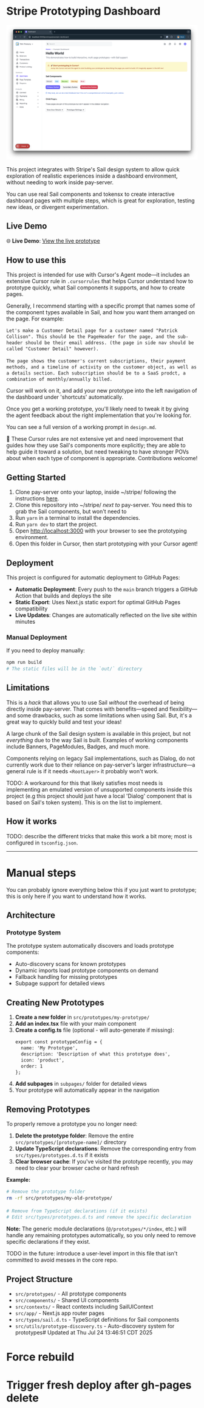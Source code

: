 # Stripe Prototyping Dashboard

![Screenshot of the prototyping dashboard demo](./demo.png)

This project integrates with Stripe's Sail design system to allow quick exploration of realistic experiences inside a dashboard environment, without needing to work inside pay-server. 

You can use real Sail components and tokensx to create interactive dashboard pages with multiple steps, which is great for exploration, testing new ideas, or divergent experimentation.

## Live Demo

🌐 **Live Demo**: [View the live prototype](https://[your-username].github.io/[your-repo-name]/)

## How to use this

This project is intended for use with Cursor's Agent mode—it includes an extensive Cursor rule in `.cursorrules` that helps Cursor understand how to prototype quickly, what Sail components it supports, and how to create pages.

Generally, I recommend starting with a specific prompt that names some of the component types available in Sail, and how you want them arranged on the page. For example:

```
Let's make a Customer Detail page for a customer named "Patrick Collison". This should be the PageHeader for the page, and the sub-header should be their email address. (the page in side nav should be called "Customer Detail" however). 

The page shows the customer's current subscriptions, their payment methods, and a timeline of activity on the customer object, as well as a details section. Each subscription should be to a SaaS prodct, a combination of monthly/annually billed. 
```

Cursor will work on it, and add your new prototype into the left navigation of the dashboard under 'shortcuts' automatically. 

Once you get a working prototype, you'll likely need to tweak it by giving the agent feedback about the right implementation that you're looking for. 

You can see a full version of a working prompt in `design.md`. 

🚨 These Cursor rules are not extensive yet and need improvement that guides how they use Sail's components more explicitly; they are able to help guide it toward a solution, but need tweaking to have stronger POVs about when each type of component is appropriate. Contributions welcome! 

## Getting Started

1. Clone pay-server onto your laptop, inside ~/stripe/ following the instructions [here](https://trailhead.corp.stripe.com/docs/developer-productivity/cloning-pay-server-to-a-laptop).
2. Clone this repository into ~/stripe/ _next to_ pay-server. You need this to grab the Sail components, but won't need to 
3. Run `yarn` in a terminal to install the dependencies.
4. Run `yarn dev` to start the project.
5. Open [http://localhost:3000](http://localhost:3000) with your browser to see the prototyping environment.
6. Open this folder in Cursor, then start prototyping with your Cursor agent!

## Deployment

This project is configured for automatic deployment to GitHub Pages:

- **Automatic Deployment**: Every push to the `main` branch triggers a GitHub Action that builds and deploys the site
- **Static Export**: Uses Next.js static export for optimal GitHub Pages compatibility
- **Live Updates**: Changes are automatically reflected on the live site within minutes

### Manual Deployment

If you need to deploy manually:

```bash
npm run build
# The static files will be in the `out/` directory
```

## Limitations

This is a _hack_ that allows you to use Sail _without_ the overhead of being directly inside pay-server. That comes with benefits—speed and flexibility—and some drawbacks, such as some limitations when using Sail. But, it's a great way to quickly build and test your ideas!

A large chunk of the Sail design system is available in this project, but not _everything_ due to the way Sail is built. Examples of working components include Banners, PageModules, Badges, and much more.

Components relying on legacy Sail implementations, such as Dialog, do not currently work due to their reliance on pay-server's larger infrastructure—a general rule is if it needs `<RootLayer>` it probably won't work.

TODO: A workaround for this that likely satisfies most needs is implementing an emulated version of unsupported components inside this project (e.g this project should just have a local 'Dialog' component that is based on Sail's token system). This is on the list to implement.

## How it works
TODO: describe the different tricks that make this work a bit more; most is configured in `tsconfig.json`.

---

# Manual steps 
You can probably ignore everything below this if you just want to prototype; this is only here if you want to understand how it works. 

## Architecture

### Prototype System

The prototype system automatically discovers and loads prototype components:
- Auto-discovery scans for known prototypes
- Dynamic imports load prototype components on demand
- Fallback handling for missing prototypes
- Subpage support for detailed views

## Creating New Prototypes

1. **Create a new folder** in `src/prototypes/my-prototype/`
2. **Add an index.tsx** file with your main component
3. **Create a config.ts** file (optional - will auto-generate if missing):
   ```tsx
   export const prototypeConfig = {
     name: 'My Prototype',
     description: 'Description of what this prototype does',
     icon: 'product',
     order: 1
   };
   ```
4. **Add subpages** in `subpages/` folder for detailed views
5. Your prototype will automatically appear in the navigation

## Removing Prototypes

To properly remove a prototype you no longer need:

1. **Delete the prototype folder**: Remove the entire `src/prototypes/[prototype-name]/` directory
2. **Update TypeScript declarations**: Remove the corresponding entry from `src/types/prototypes.d.ts` if it exists
3. **Clear browser cache**: If you've visited the prototype recently, you may need to clear your browser cache or hard refresh

**Example:**
```bash
# Remove the prototype folder
rm -rf src/prototypes/my-old-prototype/

# Remove from TypeScript declarations (if it exists)
# Edit src/types/prototypes.d.ts and remove the specific declaration
```

**Note:** The generic module declarations (`@/prototypes/*/index`, etc.) will handle any remaining prototypes automatically, so you only need to remove specific declarations if they exist.

TODO in the future: introduce a user-level import in this file that isn't committed to avoid messes in the core repo.

## Project Structure

- `src/prototypes/` - All prototype components
- `src/components/` - Shared UI components
- `src/contexts/` - React contexts including SailUIContext
- `src/app/` - Next.js app router pages
- `src/types/sail.d.ts` - TypeScript definitions for Sail components
- `src/utils/prototype-discovery.ts` - Auto-discovery system for prototypes# Updated at Thu Jul 24 13:46:51 CDT 2025
# Force rebuild

# Trigger fresh deploy after gh-pages delete
